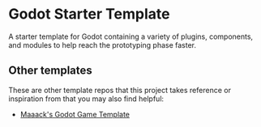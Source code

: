 # Godot Starter Template
A starter template for Godot containing a variety of plugins, components, and modules to help reach the prototyping phase faster.

## Other templates
These are other template repos that this project takes reference or inspiration from that you may also find helpful:
- [Maaack's Godot Game Template](https://github.com/Maaack/Godot-Game-Template/tree/main)
